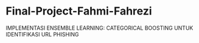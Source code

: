 # Final-Project-Fahmi-Fahrezi
IMPLEMENTASI ENSEMBLE LEARNING: CATEGORICAL BOOSTING UNTUK IDENTIFIKASI URL PHISHING
